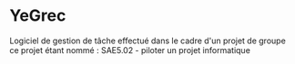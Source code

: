 # YeGrec
Logiciel de gestion de tâche effectué dans le cadre d'un projet de groupe ce projet étant nommé : SAE5.02 - piloter un projet informatique